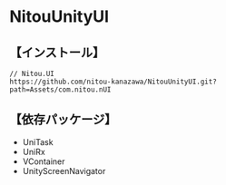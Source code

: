 # NitouUnityUI


## 【インストール】
``` 
// Nitou.UI
https://github.com/nitou-kanazawa/NitouUnityUI.git?path=Assets/com.nitou.nUI
```


## 【依存パッケージ】
- UniTask
- UniRx
- VContainer
- UnityScreenNavigator

